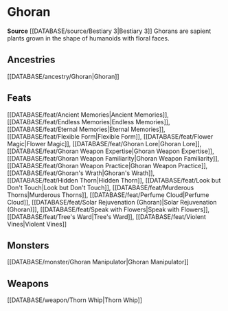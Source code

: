 ﻿---
id: '352'
name: Ghoran
rarity: Common
source: '[[DATABASE/source/Bestiary 3|Bestiary 3]]'
trait:
- Ghoran
type: Trait

---
# Ghoran

**Source** [[DATABASE/source/Bestiary 3|Bestiary 3]]
Ghorans are sapient plants grown in the shape of humanoids with floral faces.

## Ancestries

[[DATABASE/ancestry/Ghoran|Ghoran]]

## Feats

[[DATABASE/feat/Ancient Memories|Ancient Memories]], [[DATABASE/feat/Endless Memories|Endless Memories]], [[DATABASE/feat/Eternal Memories|Eternal Memories]], [[DATABASE/feat/Flexible Form|Flexible Form]], [[DATABASE/feat/Flower Magic|Flower Magic]], [[DATABASE/feat/Ghoran Lore|Ghoran Lore]], [[DATABASE/feat/Ghoran Weapon Expertise|Ghoran Weapon Expertise]], [[DATABASE/feat/Ghoran Weapon Familiarity|Ghoran Weapon Familiarity]], [[DATABASE/feat/Ghoran Weapon Practice|Ghoran Weapon Practice]], [[DATABASE/feat/Ghoran's Wrath|Ghoran's Wrath]], [[DATABASE/feat/Hidden Thorn|Hidden Thorn]], [[DATABASE/feat/Look but Don't Touch|Look but Don't Touch]], [[DATABASE/feat/Murderous Thorns|Murderous Thorns]], [[DATABASE/feat/Perfume Cloud|Perfume Cloud]], [[DATABASE/feat/Solar Rejuvenation (Ghoran)|Solar Rejuvenation (Ghoran)]], [[DATABASE/feat/Speak with Flowers|Speak with Flowers]], [[DATABASE/feat/Tree's Ward|Tree's Ward]], [[DATABASE/feat/Violent Vines|Violent Vines]]

## Monsters

[[DATABASE/monster/Ghoran Manipulator|Ghoran Manipulator]]

## Weapons

[[DATABASE/weapon/Thorn Whip|Thorn Whip]]